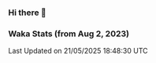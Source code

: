 ### Hi there 👋

### Waka Stats (from Aug 2, 2023)

<!--START_SECTION:waka-->

 Last Updated on 21/05/2025 18:48:30 UTC
<!--END_SECTION:waka-->

